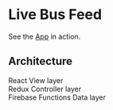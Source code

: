 # Live Bus Feed  
See the [App](https://spare-challenge.firebaseapp.com/) in action.  
## Architecture
React               View layer  
Redux               Controller layer  
Firebase Functions  Data layer  
